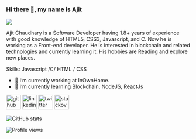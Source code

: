 ### Hi there 👋, my name is Ajit
![](https://media-exp1.licdn.com/dms/image/C4E16AQGNW-EON7XWgg/profile-displaybackgroundimage-shrink_350_1400/0/1608886454002?e=1639008000&v=beta&t=bIoAuCrlmgNDqCsXszSr-dhCtfli-0E9UQm8KbRa7x0)

Ajit Chaudhary is a Software Developer having 1.8+ years of experience with good knowledge of HTML5, CSS3, Javascript, and C. Now he is working as a Front-end developer. He is interested in blockchain and related technologies and currently learning it. His hobbies are Reading and explore new places.

Skills: Javascript /C/ HTML / CSS

- 🔭 I’m currently working at InOwnHome. 
- 🌱 I’m currently learning Blockchain, NodeJS, ReactJs 


[<img src='https://cdn.jsdelivr.net/npm/simple-icons@3.0.1/icons/github.svg' alt='github' height='40'>](https://github.com/Ajit2829)  [<img src='https://cdn.jsdelivr.net/npm/simple-icons@3.0.1/icons/linkedin.svg' alt='linkedin' height='40'>](https://www.linkedin.com/in/ajit-chaudhary/)  [<img src='https://cdn.jsdelivr.net/npm/simple-icons@3.0.1/icons/twitter.svg' alt='twitter' height='40'>](https://twitter.com/Ajit28298)  [<img src='https://cdn.jsdelivr.net/npm/simple-icons@3.0.1/icons/stackoverflow.svg' alt='stackoverflow' height='40'>](https://stackoverflow.com/users/17105818/ajit-chaudhary)  

![GitHub stats](https://github-readme-stats.vercel.app/api?username=Ajit2829&show_icons=true)  

![Profile views](https://gpvc.arturio.dev/Ajitchy)  
